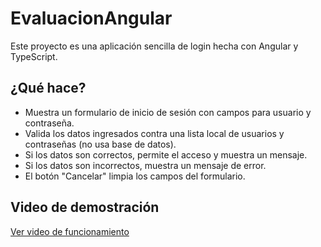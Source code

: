 # EvaluacionAngular

Este proyecto es una aplicación sencilla de login hecha con Angular y TypeScript.

## ¿Qué hace?

- Muestra un formulario de inicio de sesión con campos para usuario y contraseña.
- Valida los datos ingresados contra una lista local de usuarios y contraseñas (no usa base de datos).
- Si los datos son correctos, permite el acceso y muestra un mensaje.
- Si los datos son incorrectos, muestra un mensaje de error.
- El botón "Cancelar" limpia los campos del formulario.

## Video de demostración

[Ver video de funcionamiento](public/video.mp4)


